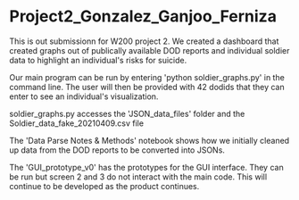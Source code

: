 # Project2_Gonzalez_Ganjoo_Ferniza

This is out submissionn for W200 project 2. We created a dashboard that created graphs out of publically available DOD reports and individual soldier data to highlight an individual's risks for suicide. 

Our main program can be run by entering 'python soldier_graphs.py' in the command line. The user will then be provided with 42 dodids that they can enter to see an individual's visualization. 

soldier_graphs.py accesses the 'JSON_data_files' folder and the Soldier_data_fake_20210409.csv file

The 'Data Parse Notes & Methods' notebook shows how we initially cleaned up data from the DOD reports to be converted into JSONs.

The 'GUI_prototype_v0' has the prototypes for the GUI interface. They can be run but screen 2 and 3 do not interact with the main code.  This will 
continue to be developed as the product continues.  
